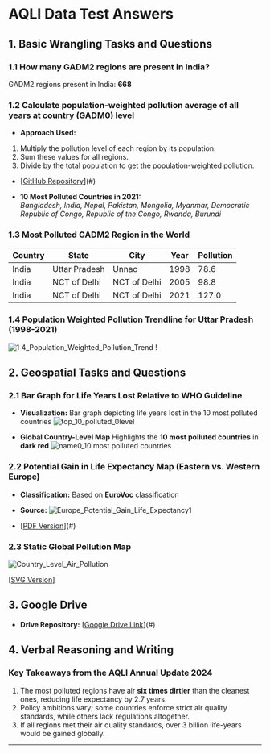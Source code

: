 # AQLI Data Test Answers

## 1. Basic Wrangling Tasks and Questions

### 1.1 How many GADM2 regions are present in India?
GADM2 regions present in India: **668**

### 1.2 Calculate population-weighted pollution average of all years at country (GADM0) level
- **Approach Used:**
1. Multiply the pollution level of each region by its population.
2. Sum these values for all regions.
3. Divide by the total population to get the population-weighted pollution.
   
- [[GitHub Repository](https://github.com/Puru-Gupta/AQLI-/blob/main/Output/1.2%20population%20weighted%20pollution%20average%20of%20all%20years.csv)](#)

- **10 Most Polluted Countries in 2021:**  
  *Bangladesh, India, Nepal, Pakistan, Mongolia, Myanmar, Democratic Republic of Congo, Republic of the Congo, Rwanda, Burundi*

### 1.3 Most Polluted GADM2 Region in the World
| Country | State | City | Year | Pollution |
|---------|------------|------|------|-----------|
| India   | Uttar Pradesh | Unnao | 1998 | 78.6 |
| India   | NCT of Delhi | NCT of Delhi | 2005 | 98.8 |
| India   | NCT of Delhi | NCT of Delhi | 2021 | 127.0 |

### 1.4 Population Weighted Pollution Trendline for Uttar Pradesh (1998-2021)
![1 4_Population_Weighted_Pollution_Trend](https://github.com/user-attachments/assets/42134a4c-b202-4190-a4de-018050a12f34)
!

## 2. Geospatial Tasks and Questions

### 2.1 Bar Graph for Life Years Lost Relative to WHO Guideline
- **Visualization:** Bar graph depicting life years lost in the 10 most polluted countries
![top_10_polluted_0level](https://github.com/user-attachments/assets/e1d34df6-9fe6-4406-8c85-f4e42f6190e6)


- **Global Country-Level Map**
Highlights the **10 most polluted countries** in **dark red**
 ![name0_10 most polluted countries ](https://github.com/user-attachments/assets/b1d983ee-70ec-4441-8a4f-783817ac951c)


### 2.2 Potential Gain in Life Expectancy Map (Eastern vs. Western Europe)
- **Classification:** Based on **EuroVoc** classification
- **Source:** ![Europe_Potential_Gain_Life_Expectancy1](https://github.com/user-attachments/assets/cb18acd7-e30b-4a14-951c-dafc81e425c4)

- [[PDF Version](https://drive.google.com/file/d/1AX_PTSKBganZLdHOW7RbQaKo70KwjsfE/view?usp=drive_link)](#)

### 2.3 Static Global Pollution Map
![Country_Level_Air_Pollution](https://github.com/user-attachments/assets/cd47b060-f0f7-410e-8408-bb8cb926ffdd)

[[SVG Version](https://drive.google.com/file/d/1f3C1EhZ3nDkZgOSlBQAAbnj78OqLQbIv/view?usp=drive_link)]
## 3. Google Drive 

- **Drive Repository:** [[Google Drive Link](https://drive.google.com/drive/folders/1ZT7cofnaJWpRfc-D7eckLyZHdc1JEcJ_?usp=sharing)](#)

## 4. Verbal Reasoning and Writing
### Key Takeaways from the AQLI Annual Update 2024
1. The most polluted regions have air **six times dirtier** than the cleanest ones, reducing life expectancy by 2.7 years.
2. Policy ambitions vary; some countries enforce strict air quality standards, while others lack regulations altogether.
3. If all regions met their air quality standards, over 3 billion life-years would be gained globally.

---


